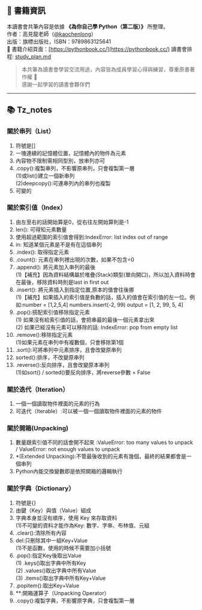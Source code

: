 ## 📘 書籍資訊

本讀書會共筆內容是依據 **《為你自己學 Python（第二版）》** 所整理。  
作者：高見龍老師（[@kaochenlong](https://github.com/kaochenlong)）  
出版：旗標出版社，ISBN：9789863125641  
📖 書籍介紹頁面：[https://pythonbook.cc/](https://pythonbook.cc/)
讀書會排程: [study_plan.md](./study_plan.md)
> 本共筆為讀書會學習交流用途，內容皆為成員學習心得與練習，尊重原書著作權 🙏  
> 感謝一起學習的讀書會夥伴們
---

## 📚 Tz_notes

### 關於串列（List）
1. 符號是[]
2.  一塊連續的記憶體位置，記憶體內的物件為元素  
3. 內容物不限制需相同型別，放串列亦可  
4. .copy():複製串列，不影響原串列，只會複製第一層  
     (1)或list()建立一個新串列  
     (2)deepcopy():可連串列內的串列也複製  
5. 可變的  

### 關於索引值（Index）
1.  由左至右的話開始算是0，從右往左開始算則是-1  
2.  len(): 可得知元素數量
3.  使用超過範圍的索引值會得到:IndexError: list index out of range  
4.  in: 知道某個元素是不是有在這個串列  
5.  .index(): 取得指定元素  
6.  .count(): 元素在串列裡出現的次數，如果不包含=0
7.  .append(): 將元素加入串列的最後  
    (1)【補充】因為資料結構屬於堆疊(Stack)類型(單向開口)，所以加入資料時會在最後，移除資料時則是last in first out  
8. .insert(): 將元素插入到指定位置,原本的值會往後挪  
    (1)【補充】如果插入的索引值是負數的話，插入的值會在索引值的左一位。例如:number = [1,2,5,4] numbers.insert(-2, 99) output = [1, 2, 99, 5, 4]  
9. .pop():搭配索引值移除指定元素  
    (1) 如果沒有給索引值的話，會把串最的最後一個元素拿出來  
    (2) 如果已經沒有元素可以移除的話: IndexError: pop from empty list  
10. .remove():移除指定元素  
    (1)如果元素在串列中有複數個，只會移除第1個  
11. .sort():可將串列中元素排序，且會改變原串列  
12. sorted():排序，不改變原串列  
13. .reverse():反向排序，且會改變原本串列  
     (1)如sort() /  sorted()要反向排序，將reverse參數 = False  

### 關於迭代（Iteration）
1. 一個一個讀取物件裡面的元素的行為  
2. 可迭代（Iterable）:可以被一個一個讀取物件裡面的元素的物件  

### 關於開箱(Unpacking)
1. 數量跟索引值不同的話會開不起來 :ValueError: too many values to unpack / ValueError: not enough values to unpack  
2. *(Extended Unpacking):不管最後收到的元素有幾個，最終的結果都會是一個串列  
3. Python內能交換變數即是依照開箱的邏輯執行  

### 關於字典（Dictionary）
1. 符號是{}  
2. 由鍵（Key）與值（Value）組成  
3. 字典本身並沒有順序，使用 Key 來存取資料  
     (1)不可變的資料才能作為Key: 數字、字串、布林值、元組  
4. .clear():清除所有內容  
5. del:只刪除其中一組Key+Value  
     (1)不是函數，使用的時候不需要加小括號  
6. .pop():指定Key後取出Value  
    (1) .keys()取出字典中所有Key  
    (2) .values()取出字典中所有Value  
    (3) .items()取出字典中所有Key+Value  
7. .popitem():取出Key+Value  
8. **:開箱運算子（Unpacking Operator） 
9. .copy():複製字典，不影響原字典，只會複製第一層  
